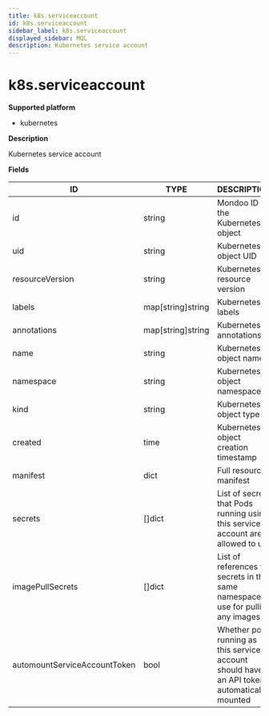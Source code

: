 ```yaml
---
title: k8s.serviceaccount
id: k8s.serviceaccount
sidebar_label: k8s.serviceaccount
displayed_sidebar: MQL
description: Kubernetes service account
---
```


# k8s.serviceaccount

**Supported platform**

- kubernetes

**Description**

Kubernetes service account

**Fields**

| ID                           | TYPE              | DESCRIPTION                                                                                 |
| ---------------------------- | ----------------- | ------------------------------------------------------------------------------------------- |
| id                           | string            | Mondoo ID for the Kubernetes object                                                         |
| uid                          | string            | Kubernetes object UID                                                                       |
| resourceVersion              | string            | Kubernetes resource version                                                                 |
| labels                       | map[string]string | Kubernetes labels                                                                           |
| annotations                  | map[string]string | Kubernetes annotations                                                                      |
| name                         | string            | Kubernetes object name                                                                      |
| namespace                    | string            | Kubernetes object namespace                                                                 |
| kind                         | string            | Kubernetes object type                                                                      |
| created                      | time              | Kubernetes object creation timestamp                                                        |
| manifest                     | dict              | Full resource manifest                                                                      |
| secrets                      | &#91;&#93;dict    | List of secrets that Pods running using this service account are allowed to use             |
| imagePullSecrets             | &#91;&#93;dict    | List of references to secrets in the same namespace to use for pulling any images           |
| automountServiceAccountToken | bool              | Whether pods running as this service account should have an API token automatically mounted |
